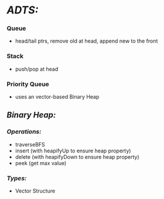 # *ADTS:*
### Queue
- head/tail ptrs, remove old at head, append new to the front

### Stack
- push/pop at head

### Priority Queue
- uses an vector-based Binary Heap

## *Binary Heap:*
### *Operations:*
- traverseBFS
- insert (with heapifyUp to ensure heap property)
- delete (with heapifyDown to ensure heap property)
- peek (get max value)

### *Types:*
- Vector Structure
